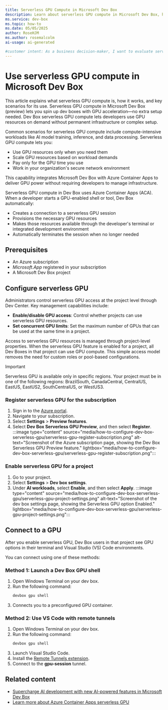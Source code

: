 ```yaml
---
title: Serverless GPU Compute in Microsoft Dev Box
description: Learn about serverless GPU compute in Microsoft Dev Box, how it works, benefits for developers and organizations, and key use cases.
ms.service: dev-box
ms.topic: how-to
ms.date: 05/05/2025
author: RoseHJM
ms.author: rosemalcolm
ai-usage: ai-generated

#customer intent: As a business decision-maker, I want to evaluate serverless GPU compute in Dev Box so that I can determine its value for my team's workflows.
---
```


# Use serverless GPU compute in Microsoft Dev Box

This article explains what serverless GPU compute is, how it works, and key scenarios for its use. Serverless GPU compute in Microsoft Dev Box (preview) lets you spin up dev boxes with GPU acceleration—no extra setup needed. Dev Box serverless GPU compute lets developers use GPU resources on demand without permanent infrastructure or complex setup.

Common scenarios for serverless GPU compute include compute-intensive workloads like AI model training, inference, and data processing. Serverless GPU compute lets you:

- Use GPU resources only when you need them
- Scale GPU resources based on workload demands
- Pay only for the GPU time you use
- Work in your organization's secure network environment

This capability integrates Microsoft Dev Box with Azure Container Apps to deliver GPU power without requiring developers to manage infrastructure.

Serverless GPU compute in Dev Box uses Azure Container Apps (ACA). When a developer starts a GPU-enabled shell or tool, Dev Box automatically:

- Creates a connection to a serverless GPU session
- Provisions the necessary GPU resources
- Makes those resources available through the developer's terminal or integrated development environment
- Automatically terminates the session when no longer needed

## Prerequisites
- An Azure subscription
- *Microsoft.App* registered in your subscription
- A Microsoft Dev Box project 

## Configure serverless GPU

Administrators control serverless GPU access at the project level through Dev Center. Key management capabilities include:

- **Enable/disable GPU access**: Control whether projects can use serverless GPU resources.
- **Set concurrent GPU limits**: Set the maximum number of GPUs that can be used at the same time in a project.

Access to serverless GPU resources is managed through project-level properties. When the serverless GPU feature is enabled for a project, all Dev Boxes in that project can use GPU compute. This simple access model removes the need for custom roles or pool-based configurations.

> [!IMPORTANT]
> Serverless GPU is available only in specific regions. Your project must be in one of the following regions: BrazilSouth, CanadaCentral, CentralUS, EastUS, EastUS2, SouthCentralUS, or WestUS3.

### Register serverless GPU for the subscription

1. Sign in to the [Azure portal](https://portal.azure.com).
1. Navigate to your subscription. 
1. Select **Settings** > **Preview features**.
1. Select **Dev Box Serverless GPU Preview**, and then select **Register**.
   :::image type="content" source="media/how-to-configure-dev-box-serverless-gpu/serverless-gpu-register-subscription.png" alt-text="Screenshot of the Azure subscription page, showing the Dev Box Serverless GPU Preview feature." lightbox="media/how-to-configure-dev-box-serverless-gpu/serverless-gpu-register-subscription.png":::

### Enable serverless GPU for a project

1. Go to your project.
1. Select **Settings** > **Dev box settings**.
1. Under **AI workloads**, select **Enable**, and then select **Apply**.
   :::image type="content" source="media/how-to-configure-dev-box-serverless-gpu/serverless-gpu-project-settings.png" alt-text="Screenshot of the dev box settings page, showing the Serverless GPU option Enabled." lightbox="media/how-to-configure-dev-box-serverless-gpu/serverless-gpu-project-settings.png":::

## Connect to a GPU

After you enable serverless GPU, Dev Box users in that project see GPU options in their terminal and Visual Studio (VS) Code environments.

You can connect using one of these methods:

### Method 1: Launch a Dev Box GPU shell

1. Open Windows Terminal on your dev box.
1. Run the following command:
   ```bash
   devbox gpu shell
   ```
1. Connects you to a preconfigured GPU container.

### Method 2: Use VS Code with remote tunnels

1. Open Windows Terminal on your dev box.
1. Run the following command:
   ```bash
   devbox gpu shell
   ```
1. Launch Visual Studio Code.
1. Install the [Remote Tunnels extension](https://code.visualstudio.com/docs/remote/tunnels#_remote-tunnels-extension).
1. Connect to the **gpu-session** tunnel.

## Related content

- [Supercharge AI development with new AI-powered features in Microsoft Dev Box](https://aka.ms/devbox/serverlessGPU)
- [Learn more about Azure Container Apps serverless GPU](/azure/container-apps/sessions-code-interpreter)
